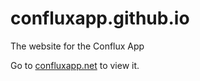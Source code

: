 # confluxapp.github.io

The website for the Conflux App

Go to [confluxapp.net](http://confluxapp.net/) to view it.

